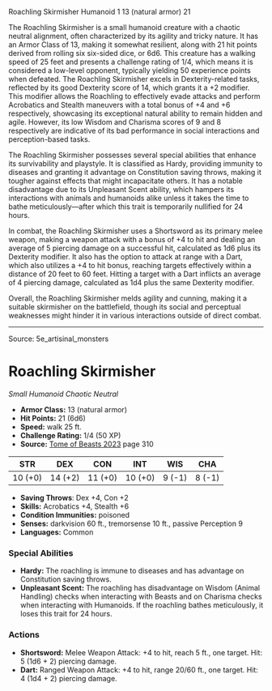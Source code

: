 <MonsterName/>Roachling Skirmisher</MonsterName>
<CreatureType/>Humanoid</CreatureType>
<CR/>1</CR>
<AC/>13 (natural armor)</AC>
<HP/>21</HP>
<summary>The Roachling Skirmisher is a small humanoid creature with a chaotic neutral alignment, often characterized by its agility and tricky nature. It has an Armor Class of 13, making it somewhat resilient, along with 21 hit points derived from rolling six six-sided dice, or 6d6. This creature has a walking speed of 25 feet and presents a challenge rating of 1/4, which means it is considered a low-level opponent, typically yielding 50 experience points when defeated. The Roachling Skirmisher excels in Dexterity-related tasks, reflected by its good Dexterity score of 14, which grants it a +2 modifier. This modifier allows the Roachling to effectively evade attacks and perform Acrobatics and Stealth maneuvers with a total bonus of +4 and +6 respectively, showcasing its exceptional natural ability to remain hidden and agile. However, its low Wisdom and Charisma scores of 9 and 8 respectively are indicative of its bad performance in social interactions and perception-based tasks.</summary>

<detail>

The Roachling Skirmisher possesses several special abilities that enhance its survivability and playstyle. It is classified as Hardy, providing immunity to diseases and granting it advantage on Constitution saving throws, making it tougher against effects that might incapacitate others. It has a notable disadvantage due to its Unpleasant Scent ability, which hampers its interactions with animals and humanoids alike unless it takes the time to bathe meticulously—after which this trait is temporarily nullified for 24 hours.

In combat, the Roachling Skirmisher uses a Shortsword as its primary melee weapon, making a weapon attack with a bonus of +4 to hit and dealing an average of 5 piercing damage on a successful hit, calculated as 1d6 plus its Dexterity modifier. It also has the option to attack at range with a Dart, which also utilizes a +4 to hit bonus, reaching targets effectively within a distance of 20 feet to 60 feet. Hitting a target with a Dart inflicts an average of 4 piercing damage, calculated as 1d4 plus the same Dexterity modifier.

Overall, the Roachling Skirmisher melds agility and cunning, making it a suitable skirmisher on the battlefield, though its social and perceptual weaknesses might hinder it in various interactions outside of direct combat.</detail>



---

Source: 5e_artisinal_monsters

# Roachling Skirmisher

*Small* *Humanoid* *Chaotic Neutral*

- **Armor Class:** 13 (natural armor)
- **Hit Points:** 21 (6d6)
- **Speed:** walk 25 ft.
- **Challenge Rating:** 1/4 (50 XP)
- **Source:** [Tome of Beasts 2023](https://koboldpress.com/kpstore/product/tome-of-beasts-1-2023-edition/) page 310

| STR | DEX | CON | INT | WIS | CHA |
| --- | --- | --- | --- | --- | --- |
| 10 (+0) | 14 (+2) | 11 (+0) | 10 (+0) | 9 (-1) | 8 (-1) |

- **Saving Throws**: Dex +4, Con +2
- **Skills:** Acrobatics +4, Stealth +6
- **Condition Immunities:** poisoned
- **Senses:** darkvision 60 ft., tremorsense 10 ft., passive Perception 9
- **Languages:** Common

### Special Abilities

- **Hardy:** The roachling is immune to diseases and has advantage on Constitution saving throws.
- **Unpleasant Scent:** The roachling has disadvantage on Wisdom (Animal Handling) checks when interacting with Beasts and on Charisma checks when interacting with Humanoids. If the roachling bathes meticulously, it loses this trait for 24 hours.

### Actions

- **Shortsword:** Melee Weapon Attack: +4 to hit, reach 5 ft., one target. Hit: 5 (1d6 + 2) piercing damage.
- **Dart:** Ranged Weapon Attack: +4 to hit, range 20/60 ft., one target. Hit: 4 (1d4 + 2) piercing damage.


